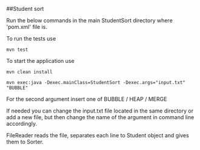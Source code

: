 ##Student sort

Run the below commands in the main StudentSort directory where 'pom.xml' file is.

To run the tests use 

`mvn test`

To start the application use

`mvn clean install`

`mvn exec:java -Dexec.mainClass=StudentSort -Dexec.args="input.txt" "BUBBLE"`

For the second argument insert one of BUBBLE / HEAP / MERGE

If needed you can change the input.txt file located in the same directory or add a 
new file, but then change the name of the argument in command line accordingly.

FileReader reads the file, separates each line to Student object and gives them to Sorter.



